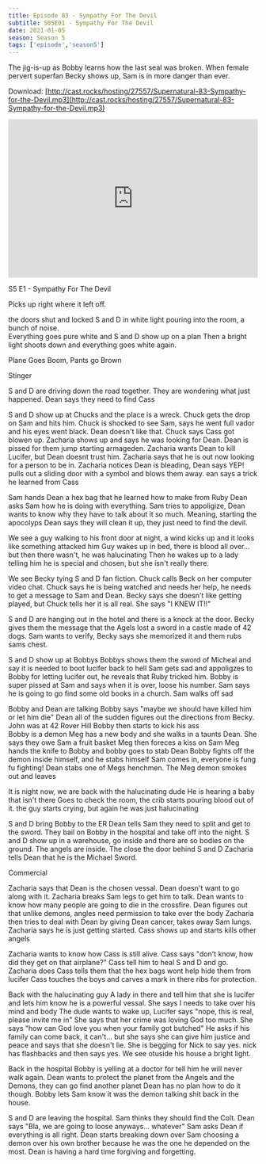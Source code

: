 ```yaml
---
title: Episode 83 - Sympathy For The Devil
subtitle: S05E01 - Sympathy For The Devil
date: 2021-01-05
season: Season 5
tags: ['episode','season5']
---
```


The jig-is-up as Bobby learns how the last seal was broken. When female pervert superfan Becky shows up, Sam is in more danger than ever.

Download: [http://cast.rocks/hosting/27557/Supernatural-83-Sympathy-for-the-Devil.mp3](http://cast.rocks/hosting/27557/Supernatural-83-Sympathy-for-the-Devil.mp3)

<iframe src="https://cast.rocks/player/27557/Supernatural-83-Sympathy-for-the-Devil.mp3?episodeTitle=Episode%2083%20-%20Sympathy%20for%20the%20Devil&podcastTitle=Couple%20of%20Idjits&episodeDate=January%205th%2C%202021&imageURL=https%3A%2F%2Fcast.rocks%2Fhosting%2F27557%2Ffeeds%2FCAURZ.jpg" style="border: none; min-height: 265px; max-height: 320px; max-width: 558px; min-width: 270px; width: 100%; height: 100%;" scrollbars="no"></iframe>

S5 E1 - Sympathy For The Devil

Picks up right where it left off.

the doors shut and locked S and D in
white light pouring into the room, a bunch of noise.  
Everything goes pure white and S and D show up on a plan
Then a bright light shoots down and everything goes white again.

Plane Goes Boom, Pants go Brown

Stinger

S and D are driving down the road together.
They are wondering what just happened.
Dean says they need to find Cass

S and D show up at Chucks and the place is a wreck.
Chuck gets the drop on Sam and hits him.
Chuck is shocked to see Sam, says he went full vador and his eyes went black.
Dean doesn't like that.
Chuck says Cass got blowen up.
Zacharia shows up and says he was looking for Dean.
Dean is pissed for them jump starting armageden.
Zacharia wants Dean to kill Lucifer, but Dean doesnt trust him.
Zacharia says that he is out now looking for a person to be in.
Zacharia notices Dean is bleading, Dean says YEP! pulls out a sliding door with a symbol and blows them away.
ean says a trick he learned from Cass

Sam hands Dean a hex bag that he learned how to make from Ruby
Dean asks Sam how he is doing with everything.
Sam tries to appoligize, Dean wants to know why they have to talk about it so much.  Meaning, starting the apocolyps
Dean says they will clean it up, they just need to find the devil.

We see a guy walking to his front door at night, a wind kicks up and it looks like something attacked him
Guy wakes up in bed, there is blood all over... but then there wasn't, he was halucinating
Then he wakes up to a lady telling him he is special and chosen, but she isn't really there.

We see Becky tying S and D fan fiction.
Chuck calls Beck on her computer video chat.
Chuck says he is being watched and needs her help, he needs to get a message to Sam and Dean.
Becky says she doesn't like getting played, but Chuck tells her it is all real.
She says "I KNEW IT!!"

S and D are hanging out in the hotel and there is a knock at the door.
Becky gives them the message that the Agels lost a sword in a castle made of 42 dogs.
Sam wants to verify, Becky says she memorized it and them rubs sams chest.

S and D show up at Bobbys
Bobbys shows them the sword of Micheal and say it is needed to boot lucifer back to hell
Sam gets sad and appoligzes to Bobby for letting lucifer out, he reveals that Ruby tricked him.
Bobby is super pissed at Sam and says when it is over, loose his number.
Sam says he is going to go find some old books in a church.
Sam walks off sad

Bobby and Dean are talking
Bobby says "maybe we should have killed him or let him die"
Dean all of the sudden figures out the directions from Becky.
John was at 42 Rover Hill 
Bobby then starts to kick his ass  
Bobby is a demon 
Meg has a new body and she walks in a taunts Dean.
She says they owe Sam a fruit basket
Meg then foreces a kiss on Sam
Meg hands the knife to Bobby and bobby goes to stab Dean
Bobby fights off the demon inside himself, and he stabs himself
Sam comes in, everyone is fung fu fighting!
Dean stabs one of Megs henchmen.
The Meg demon smokes out and leaves

It is night now, we are back with the halucinating dude
He is hearing a baby that isn't there
Goes to check the room, the crib starts pouring blood out of it.
the guy starts crying, but again he was just halucinating

S and D bring Bobby to the ER 
Dean tells Sam they need to split and get to the sword.
They bail on Bobby in the hospital and take off into the night.
S and D show up in a warehouse, go inside and there are so bodies on the ground.
The angels are inside. The close the door behind S and D 
Zacharia tells Dean that he is the Michael Sword.

Commercial

Zacharia says that Dean is the chosen vessal.
Dean doesn't want to go along with it.
Zacharia breaks Sam legs to get him to talk.
Dean wants to know how many people are going to die in the crossfire.
Dean figures out that unlike demons, angles need permission to take over the body
Zacharia then tries to deal with Dean by giving Dean cancer, takes away Sam lungs.
Zacharia says he is just getting started.
Cass shows up and starts kills other angels

Zacharia wants to know how Cass is still alive.
Cass says "don't know, how did they get on that airplane?"
Cass tell him to heal S and D and go.  Zacharia does
Cass tells them that the hex bags wont help hide them from lucifer
Cass touches the boys and carves a mark in there ribs for protection.

Back with the halucinating guy
A lady in there and tell him that she is lucifer and lets him know he is a powerful vessal.
She says I needs to take over his mind and body
The dude wants to wake up, Lucifer says "nope, this is real, please invite me in"
She says that her crime was loving God too much.
She says "how can God love you when your family got butched"
He asks if his family can come back, it can't... but she says she can give him justice and peace and says that she doesn't lie.
She is begging for Nick to say yes. nick has flashbacks and then says yes.
We see otuside his house a bright light.

Back in the hospital Bobby is yelling at a doctor for tell him he will never walk again.
Dean wants to protect the planet from the Angels and the Demons, they can go find another planet
Dean has no plan how to do it though.
Bobby lets Sam know it was the demon talking shit back in the house.

S and D are leaving the hospital.
Sam thinks they should find the Colt.
Dean says "Bla, we are going to loose anyways... whatever"
Sam asks Dean if everything is all right.
Dean starts breaking down over Sam choosing a demon over his own brother because he was the one he depended on the most.
Dean is having a hard time forgiving and forgetting. 
